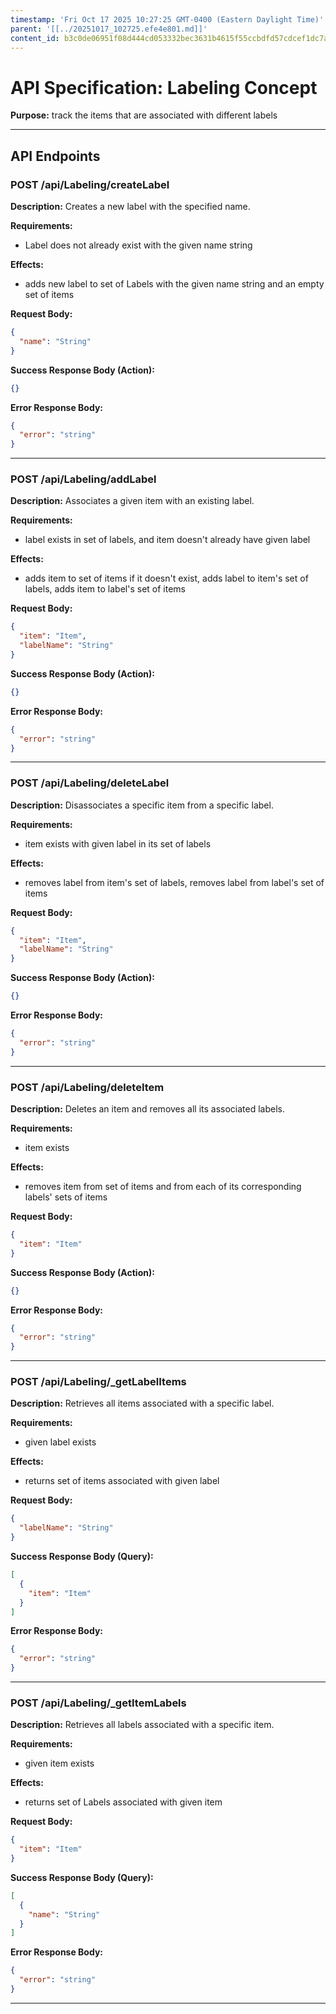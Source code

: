 ```yaml
---
timestamp: 'Fri Oct 17 2025 10:27:25 GMT-0400 (Eastern Daylight Time)'
parent: '[[../20251017_102725.efe4e801.md]]'
content_id: b3c0de06951f08d444cd053332bec3631b4615f55ccbdfd57cdcef1dc7a49750
---
```


# API Specification: Labeling Concept

**Purpose:** track the items that are associated with different labels

***

## API Endpoints

### POST /api/Labeling/createLabel

**Description:** Creates a new label with the specified name.

**Requirements:**

* Label does not already exist with the given name string

**Effects:**

* adds new label to set of Labels with the given name string and an empty set of items

**Request Body:**

```json
{
  "name": "String"
}
```

**Success Response Body (Action):**

```json
{}
```

**Error Response Body:**

```json
{
  "error": "string"
}
```

***

### POST /api/Labeling/addLabel

**Description:** Associates a given item with an existing label.

**Requirements:**

* label exists in set of labels, and item doesn't already have given label

**Effects:**

* adds item to set of items if it doesn't exist, adds label to item's set of labels, adds item to label's set of items

**Request Body:**

```json
{
  "item": "Item",
  "labelName": "String"
}
```

**Success Response Body (Action):**

```json
{}
```

**Error Response Body:**

```json
{
  "error": "string"
}
```

***

### POST /api/Labeling/deleteLabel

**Description:** Disassociates a specific item from a specific label.

**Requirements:**

* item exists with given label in its set of labels

**Effects:**

* removes label from item's set of labels, removes label from label's set of items

**Request Body:**

```json
{
  "item": "Item",
  "labelName": "String"
}
```

**Success Response Body (Action):**

```json
{}
```

**Error Response Body:**

```json
{
  "error": "string"
}
```

***

### POST /api/Labeling/deleteItem

**Description:** Deletes an item and removes all its associated labels.

**Requirements:**

* item exists

**Effects:**

* removes item from set of items and from each of its corresponding labels' sets of items

**Request Body:**

```json
{
  "item": "Item"
}
```

**Success Response Body (Action):**

```json
{}
```

**Error Response Body:**

```json
{
  "error": "string"
}
```

***

### POST /api/Labeling/\_getLabelItems

**Description:** Retrieves all items associated with a specific label.

**Requirements:**

* given label exists

**Effects:**

* returns set of items associated with given label

**Request Body:**

```json
{
  "labelName": "String"
}
```

**Success Response Body (Query):**

```json
[
  {
    "item": "Item"
  }
]
```

**Error Response Body:**

```json
{
  "error": "string"
}
```

***

### POST /api/Labeling/\_getItemLabels

**Description:** Retrieves all labels associated with a specific item.

**Requirements:**

* given item exists

**Effects:**

* returns set of Labels associated with given item

**Request Body:**

```json
{
  "item": "Item"
}
```

**Success Response Body (Query):**

```json
[
  {
    "name": "String"
  }
]
```

**Error Response Body:**

```json
{
  "error": "string"
}
```

***
